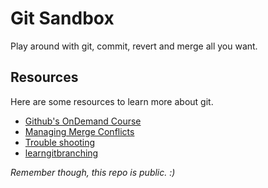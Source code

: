 # Git Sandbox

Play around with git, commit, revert and merge all you want.

## Resources

Here are some resources to learn more about git.

- [Github's OnDemand Course](https://services.github.com/on-demand/intro-to-github/)
- [Managing Merge Conflicts](https://services.github.com/on-demand/merge-conflicts/)
- [Trouble shooting](https://services.github.com/on-demand/git-trouble/)
- [learngitbranching](https://learngitbranching.js.org/)



_Remember though, this repo is public. :)_
